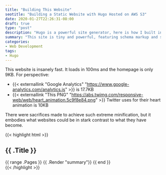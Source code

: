 ```yaml
---
title: "Building This Website"
seotitle: "Building a Static Website with Hugo Hosted on AWS S3"
date: 2020-01-27T22:26:31-08:00
draft: true
type: "post"
description: "Hugo is a powerful site generator, here is how I built in schema markup, clean scss, and a service worker."
summary: "This site is tiny and powerful, featuring schema markup and service workers. Here is what I learned while building it."
categories:
- Web Development
tags:
- Hugo
---
```


This website is insanely fast. It loads in 100ms and the homepage is only 9KB. For perspective:
* {{< externallink "Google Analytics" "https://www.google-analytics.com/analytics.js" >}} is 17.7KB
* {{< externallink "This PNG" "https://abs.twimg.com/responsive-web/web/heart_animation.5c9f8e84.png" >}} Twitter uses for their heart animation is 10KB

There were sacrifices made to achieve such extreme minification, but it embodies what websites could be in stark contrast to what they have become.

{{< highlight html >}}
<section id="main">
  <div>
   <h1 id="title">{{ .Title }}</h1>
    {{ range .Pages }}
        {{ .Render "summary"}}
    {{ end }}
  </div>
</section>
{{< /highlight >}}
